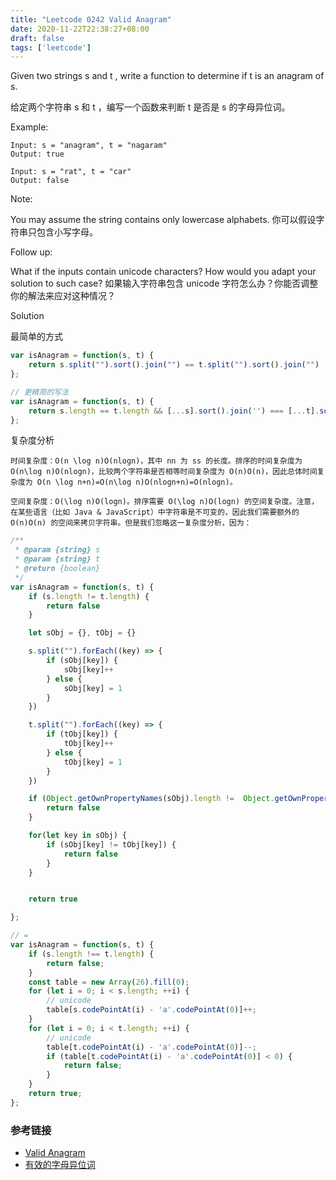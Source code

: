 ```yaml
---
title: "Leetcode 0242 Valid Anagram"
date: 2020-11-22T22:38:27+08:00
draft: false
tags: ['leetcode']
---
```


Given two strings s and t , write a function to determine if t is an anagram of s.

给定两个字符串 s 和 t ，编写一个函数来判断 t 是否是 s 的字母异位词。

Example:

```
Input: s = "anagram", t = "nagaram"
Output: true

Input: s = "rat", t = "car"
Output: false
```

Note:

You may assume the string contains only lowercase alphabets.
你可以假设字符串只包含小写字母。

Follow up:

What if the inputs contain unicode characters? How would you adapt your solution to such case?
如果输入字符串包含 unicode 字符怎么办？你能否调整你的解法来应对这种情况？

Solution

最简单的方式

```js
var isAnagram = function(s, t) {
    return s.split("").sort().join("") == t.split("").sort().join("")
};

// 更精简的写法
var isAnagram = function(s, t) {
    return s.length == t.length && [...s].sort().join('') === [...t].sort().join('')
};
```

复杂度分析

    时间复杂度：O(n \log n)O(nlogn)，其中 nn 为 ss 的长度。排序的时间复杂度为 O(n\log n)O(nlogn)，比较两个字符串是否相等时间复杂度为 O(n)O(n)，因此总体时间复杂度为 O(n \log n+n)=O(n\log n)O(nlogn+n)=O(nlogn)。

    空间复杂度：O(\log n)O(logn)。排序需要 O(\log n)O(logn) 的空间复杂度。注意，在某些语言（比如 Java & JavaScript）中字符串是不可变的，因此我们需要额外的 O(n)O(n) 的空间来拷贝字符串。但是我们忽略这一复杂度分析，因为：


```js
/**
 * @param {string} s
 * @param {string} t
 * @return {boolean}
 */
var isAnagram = function(s, t) {
    if (s.length != t.length) {
        return false
    }

    let sObj = {}, tObj = {}

    s.split("").forEach((key) => {
        if (sObj[key]) {
            sObj[key]++
        } else {
            sObj[key] = 1
        }
    })

    t.split("").forEach((key) => {
        if (tObj[key]) {
            tObj[key]++
        } else {
            tObj[key] = 1
        }
    })

    if (Object.getOwnPropertyNames(sObj).length !=  Object.getOwnPropertyNames(tObj).length) {
        return false
    }

    for(let key in sObj) {
        if (sObj[key] != tObj[key]) {
            return false
        }
    }


    return true

};

// =
var isAnagram = function(s, t) {
    if (s.length !== t.length) {
        return false;
    }
    const table = new Array(26).fill(0);
    for (let i = 0; i < s.length; ++i) {
        // unicode
        table[s.codePointAt(i) - 'a'.codePointAt(0)]++;
    }
    for (let i = 0; i < t.length; ++i) {
        // unicode
        table[t.codePointAt(i) - 'a'.codePointAt(0)]--;
        if (table[t.codePointAt(i) - 'a'.codePointAt(0)] < 0) {
            return false;
        }
    }
    return true;
};
```

### 参考链接 
- [Valid Anagram](https://leetcode.com/problems/valid-anagram/)
- [有效的字母异位词](https://leetcode-cn.com/problems/valid-anagram/)
